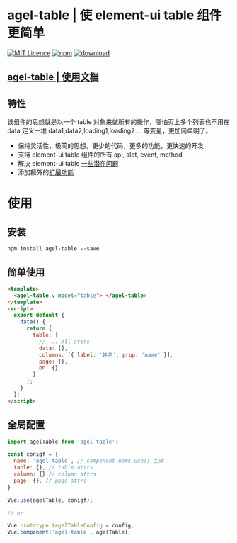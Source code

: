 # agel-table | 使 element-ui table 组件更简单

[![MIT Licence](https://badges.frapsoft.com/os/mit/mit.svg)](https://opensource.org/licenses/mit-license.php)
[![npm](https://img.shields.io/npm/v/agel-table.svg)](https://www.npmjs.com/package/agel-table)
[![download](https://img.shields.io/npm/dt/agel-table)](https://npmcharts.com/compare/agel-table?minimal=true)

## [agel-table | 使用文档](https://agrass.gitee.io/agel-table/)

## 特性

该组件的思想就是以一个 table 对象来做所有的操作，哪怕页上多个列表也不用在 data 定义一堆 data1,data2,loading1,loading2 ... 等变量，更加简单明了。

- 保持灵活性，极简的思想，更少的代码，更多的功能，更快速的开发
- 支持 element-ui table 组件的所有 api, slot, event, method
- 解决 element-ui table [一些潜在问题](https://agrass.gitee.io/agel-table/sum.html#element-ui-table-一些潜在问题)
- 添加额外的[扩展功能](https://agrass.gitee.io/agel-table/guide.html)

# 使用

## 安装

`npm install agel-table --save`

## 简单使用

```html
<template>
  <agel-table v-model="table"> </agel-table>
</template>
<script>
  export default {
    data() {
      return {
        table: {
          // ... All attrs
          data: [],
          columns: [{ label: '姓名', prop: 'name' }],
          page: {},
          on: {}
        }
      };
    }
  };
</script>
```

## 全局配置

```js
import agelTable from 'agel-table';

const conigf = {
  name: 'agel-table', // component name,use() 生效
  table: {}, // table attrs
  column: {} // column attrs
  page: {}, // page attrs
}

Vue.use(agelTable, conigf);

// or

Vue.prototype.$agelTableConfig = config;
Vue.component('agel-table', agelTable);
```
